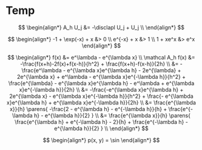# Temp

$$
\newcommand{\x}{\mathbf x}
\newcommand{\y}{\mathbf y}
\newcommand{\f}{\mathbf f}
\newcommand{\j}{\mathbf j}
\newcommand{\n}{\mathbf n}
\newcommand{\v}{\mathbf v}
\newcommand{\U}{\mathbf U}
\newcommand{\abs}[1]{\left\lvert #1 \right\rvert}
\newcommand{\norm}[1]{\left\lVert #1 \right\rVert}
\newcommand{\parens}[1]{\left( #1 \right)}
\newcommand{\brackets}[1]{\left[ #1 \right]}
\newcommand{\angles}[1]{\left\langle #1 \right\rangle}
\newcommand{\inv}[1]{#1^{-1}}
\newcommand{\d}{\, \text{d}}
\newcommand{\dbyd}[2]{\frac{\d #1}{\d #2}}
\newcommand{\partials}[2]{\frac{\partial #1}{\partial #2}}
\newcommand{\BigO}{\mathcal O}
\newcommand{\disclapl}[1][]{\partial_{#1} \overline \partial_{#1}}
$$

$$
\begin{align*}
A_h U_j &= -\disclapl U_j + U_j \\
\end{align*}
$$

$$
\begin{align*}
-1 + \exp(-x) + x &> 0 \\
e^{-x} + x &> 1 \\
1 + xe^x &> e^x
\end{align*}
$$

$$
\begin{align*}
f(x) &= e^\lambda - e^{\lambda x} \\
\mathcal A_h f(x) &= -\frac{f(x+h)-2f(x)+f(x-h)}{h^2} + \frac{f(x+h)-f(x-h)}{2h} \\
&= -\frac{e^\lambda - e^{\lambda x}e^{\lambda h} - 2e^{\lambda} + 2e^{\lambda x} + e^\lambda - e^{\lambda x}e^{-\lambda h}}{h^2} + \frac{e^{\lambda} - e^{\lambda x}e^{\lambda h} - e^\lambda + e^{\lambda x}e^{-\lambda h}}{2h} \\
&= -\frac{-e^{\lambda x}e^{\lambda h} + 2e^{\lambda x} - e^{\lambda x}e^{-\lambda h}}{h^2} + \frac{- e^{\lambda x}e^{\lambda h} + e^{\lambda x}e^{-\lambda h}}{2h} \\
&= \frac{e^{\lambda x}}{h} \parens{ -\frac{2 - e^{\lambda h} - e^{-\lambda h}}{h} + \frac{e^{-\lambda h} - e^{\lambda h}}{2} } \\
&= \frac{e^{\lambda x}}{h} \parens{ \frac{e^{\lambda h} + e^{-\lambda h} - 2}{h} + \frac{e^{-\lambda h} - e^{\lambda h}}{2} } \\
\end{align*}
$$




$$
\begin{align*}
p(x, y) = \sin
\end{align*}
$$
